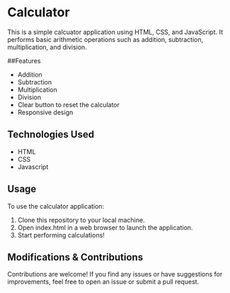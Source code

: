 # Calculator

This is a simple calcuator application using HTML, CSS, and JavaScript.  It performs basic arithmetic operations such as addition, subtraction, multiplication, and division.

##Features

- Addition
- Subtraction
- Multiplication
- Division
- Clear button to reset the calculator
- Responsive design

## Technologies Used

- HTML
- CSS
- Javascript

## Usage

To use the calculator application:

1. Clone this repository to your local machine.
2. Open index.html in a web browser to launch the application.
3. Start performing calculations!

## Modifications & Contributions

Contributions are welcome!  If you find any issues or have suggestions for improvements, feel free to open an issue or submit a pull request.

